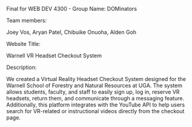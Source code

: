 Final for WEB DEV 4300 - Group Name: DOMinators

Team members:

Joey Vos, Aryan Patel, Chibuike Onuoha, Alden Goh

Website Title:

Warnell VR Headset Checkout System

Description:

We created a Virtual Reality Headset Checkout System designed for the Warnell School of Forestry and Natural Resources at UGA. The system allows students, faculty, and staff to easily sign up, log in, reserve VR headsets, return them, and communicate through a messaging feature. Additionally, this platform integrates with the YouTube API to help users search for VR-related or instructional videos directly from the checkout page.
